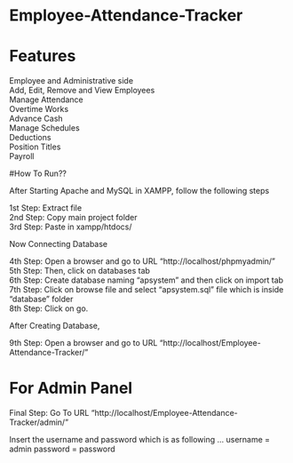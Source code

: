 # Employee-Attendance-Tracker

# Features

Employee and Administrative side <br>
Add, Edit, Remove and View Employees <br>
Manage Attendance<br>
Overtime Works<br>
Advance Cash<br>
Manage Schedules<br>
Deductions<br>
Position Titles<br>
Payroll<br>

#How To Run??

After Starting Apache and MySQL in XAMPP, follow the following steps

1st Step: Extract file <br>
2nd Step: Copy main project folder <br>
3rd Step: Paste in xampp/htdocs/<br>

Now Connecting Database

4th Step: Open a browser and go to URL “http://localhost/phpmyadmin/”<br>
5th Step: Then, click on databases tab<br>
6th Step: Create database naming “apsystem” and then click on import tab<br>
7th Step: Click on browse file and select “apsystem.sql” file which is inside “database” folder<br>
8th Step: Click on go.<br>

After Creating Database,

9th Step: Open a browser and go to URL “http://localhost/Employee-Attendance-Tracker/”<br>

# For Admin Panel
Final Step: Go To URL “http://localhost/Employee-Attendance-Tracker/admin/”

Insert the username and password which is as following ...
  username = admin
  password = password
  
  
